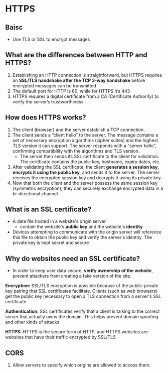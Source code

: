 # HTTPS

## Baisc
- Use TLS or SSL to encrypt messages

## What are the differences between HTTP and HTTPS?
1. Establishing an HTTP connection is straightforward, but HTTPS requires an **SSL/TLS handshake after the TCP 3-way handshake** before encrypted messages can be transmitted
2. The default port for HTTP is 80, while for HTTPS it’s 443
3. HTTPS requires a digital certificate from a CA (Certificate Authority) to verify the server’s trustworthiness

## How does HTTPS works?
1. The client (browser) and the server establish a TCP connection.
2. The client sends a “client hello” to the server. The message contains a set of necessary encryption algorithms (cipher suites) and the highest TLS version it can support. The server responds with a “server hello”, confirming compatibility with the algorithms and TLS version.
   - The server then sends its SSL certificate to the client for validation. The certificate contains the public key, hostname, expiry dates, etc.
3. After validating the SSL certificate, the client **generates a session key, encrypts it using the public key**, and sends it to the server. The server receives the encrypted session key and decrypts it using its private key.
4. Now that both the client and the server possess the same session key (symmetric encryption), they can securely exchange encrypted data in a bi-directional channel.

## What is an SSL certificate?
- A data file hosted in a website's origin server
   - contain the website's **public key** and the website's **identity**
- Devices attempting to communicate with the origin server will reference this file to obtain the public key and verify the server's identity. The private key is kept secret and secure

## Why do websites need an SSL certificate?
- In order to keep user data secure, **verify ownership of the website**, prevent attackers from creating a fake version of the site.

**Encryption:** SSL/TLS encryption is possible because of the public-private key pairing that SSL certificates facilitate. Clients (such as web browsers) get the public key necessary to open a TLS connection from a server's SSL certificate

**Authentication:** SSL certificates verify that a client is talking to the correct server that actually owns the domain. This helps prevent domain spoofing and other kinds of attacks

**HTTPS:** HTTPS is the secure form of HTTP, and HTTPS websites are websites that have their traffic encrypted by SSL/TLS

## CORS
1. Allow servers to specify which origins are allowed to access them.